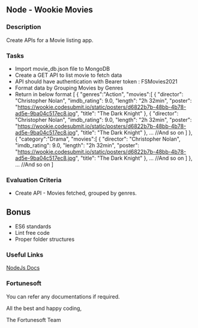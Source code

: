## Node - Wookie Movies

### Description

Create APIs for a Movie listing app.

### Tasks

- 	Import movie_db.json file to MongoDB
-   Create a GET API to list movie to fetch data
-   API should have authentication with Bearer token : FSMovies2021
-   Format data by Grouping Movies by Genres
-   Return in below format
	[
		{
			"genres":"Action",
			"movies":[
				{
				   "director": "Christopher Nolan",
		           "imdb_rating": 9.0,
		           "length": "2h 32min",
		           "poster": "https://wookie.codesubmit.io/static/posters/d6822b7b-48bb-4b78-ad5e-9ba04c517ec8.jpg",
		           "title": "The Dark Knight"
				},
				{
				   "director": "Christopher Nolan",
		           "imdb_rating": 9.0,
		           "length": "2h 32min",
		           "poster": "https://wookie.codesubmit.io/static/posters/d6822b7b-48bb-4b78-ad5e-9ba04c517ec8.jpg",
		           "title": "The Dark Knight"
				},
				... //And so on
			]
		},
		{
			"category":"Drama",
			"movies":[
				{
				   "director": "Christopher Nolan",
		           "imdb_rating": 9.0,
		           "length": "2h 32min",
		           "poster": "https://wookie.codesubmit.io/static/posters/d6822b7b-48bb-4b78-ad5e-9ba04c517ec8.jpg",
		           "title": "The Dark Knight"
				},
				... //And so on
			]
		},
		... //And so on
	]

### Evaluation Criteria
-	Create API - Movies fetched, grouped by genres.

## Bonus
-	ES6 standards
-	Lint free code
-	Proper folder structures

### Useful Links

[NodeJs Docs](https://nodejs.org/en/docs/)

### Fortunesoft

You can refer any documentations if required.

All the best and happy coding,

The Fortunesoft Team
